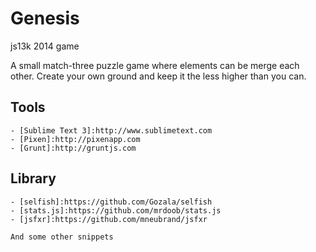 Genesis
=========

js13k 2014 game

A small match-three puzzle game where elements can be merge each other.
Create your own ground and keep it the less higher than you can.

Tools
----

	- [Sublime Text 3]:http://www.sublimetext.com
	- [Pixen]:http://pixenapp.com
	- [Grunt]:http://gruntjs.com

Library
----

	- [selfish]:https://github.com/Gozala/selfish
	- [stats.js]:https://github.com/mrdoob/stats.js
	- [jsfxr]:https://github.com/mneubrand/jsfxr

	And some other snippets

